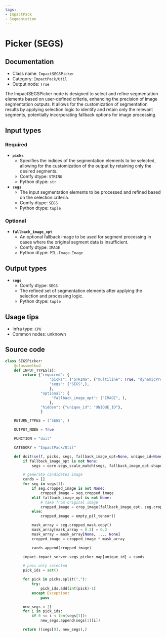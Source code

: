 ```yaml
---
tags:
- ImpactPack
- Segmentation
---
```


# Picker (SEGS)
## Documentation
- Class name: `ImpactSEGSPicker`
- Category: `ImpactPack/Util`
- Output node: `True`

The ImpactSEGSPicker node is designed to select and refine segmentation elements based on user-defined criteria, enhancing the precision of image segmentation outputs. It allows for the customization of segmentation results by applying selection logic to identify and retain only the relevant segments, potentially incorporating fallback options for image processing.
## Input types
### Required
- **`picks`**
    - Specifies the indices of the segmentation elements to be selected, allowing for the customization of the output by retaining only the desired segments.
    - Comfy dtype: `STRING`
    - Python dtype: `str`
- **`segs`**
    - The input segmentation elements to be processed and refined based on the selection criteria.
    - Comfy dtype: `SEGS`
    - Python dtype: `tuple`
### Optional
- **`fallback_image_opt`**
    - An optional fallback image to be used for segment processing in cases where the original segment data is insufficient.
    - Comfy dtype: `IMAGE`
    - Python dtype: `PIL.Image.Image`
## Output types
- **`segs`**
    - Comfy dtype: `SEGS`
    - The refined set of segmentation elements after applying the selection and processing logic.
    - Python dtype: `tuple`
## Usage tips
- Infra type: `CPU`
- Common nodes: unknown


## Source code
```python
class SEGSPicker:
    @classmethod
    def INPUT_TYPES(s):
        return {"required": {
                    "picks": ("STRING", {"multiline": True, "dynamicPrompts": False, "pysssss.autocomplete": False}),
                    "segs": ("SEGS",),
                    },
                "optional": {
                     "fallback_image_opt": ("IMAGE", ),
                    },
                "hidden": {"unique_id": "UNIQUE_ID"},
                }

    RETURN_TYPES = ("SEGS", )

    OUTPUT_NODE = True

    FUNCTION = "doit"

    CATEGORY = "ImpactPack/Util"

    def doit(self, picks, segs, fallback_image_opt=None, unique_id=None):
        if fallback_image_opt is not None:
            segs = core.segs_scale_match(segs, fallback_image_opt.shape)

        # generate candidates image
        cands = []
        for seg in segs[1]:
            if seg.cropped_image is not None:
                cropped_image = seg.cropped_image
            elif fallback_image_opt is not None:
                # take from original image
                cropped_image = crop_image(fallback_image_opt, seg.crop_region)
            else:
                cropped_image = empty_pil_tensor()

            mask_array = seg.cropped_mask.copy()
            mask_array[mask_array < 0.3] = 0.3
            mask_array = mask_array[None, ..., None]
            cropped_image = cropped_image * mask_array

            cands.append(cropped_image)

        impact.impact_server.segs_picker_map[unique_id] = cands

        # pass only selected
        pick_ids = set()

        for pick in picks.split(","):
            try:
                pick_ids.add(int(pick)-1)
            except Exception:
                pass

        new_segs = []
        for i in pick_ids:
            if 0 <= i < len(segs[1]):
                new_segs.append(segs[1][i])

        return ((segs[0], new_segs),)

```
